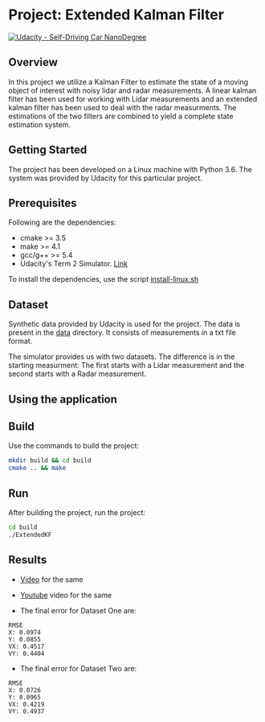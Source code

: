 # Project: Extended Kalman Filter

[![Udacity - Self-Driving Car NanoDegree](https://s3.amazonaws.com/udacity-sdc/github/shield-carnd.svg)](http://www.udacity.com/drive)

Overview
---
In this project we utilize a Kalman Filter to estimate the state of a moving object of interest with noisy lidar and radar measurements. A linear kalman filter has been used for working with Lidar measurements and an extended kalman filter has been used to deal with the radar measurments. The estimations of the two filters are combined to yield a complete state estimation system.

Getting Started
---

The project has been developed on a Linux machine with Python 3.6. The system was provided by Udacity for this particular project.

## Prerequisites
Following are the dependencies:

- cmake >= 3.5
- make >= 4.1
- gcc/g++ >= 5.4
- Udacity's Term 2 Simulator. [Link](https://github.com/udacity/self-driving-car-sim/releases)

To install the dependencies, use the script [install-linux.sh](install-linux.sh)

Dataset
---
Synthetic data provided by Udacity is used for the project. The data is present in the [data](data) directory. It consists of measurements in a txt file format.

The simulator provides us with two datasets. The difference is in the starting measurment: The first starts with a Lidar measurement and the second starts with a Radar measurement.

Using the application
---

## Build
Use the commands to build the project:

```bash
mkdir build && cd build
cmake .. && make
```

## Run
After building the project, run the project:

```bash
cd build
./ExtendedKF
```

## Results

- [Video](video.mp4) for the same

- [Youtube](https://youtu.be/cjx6Y2KNtwc) video for the same

- The final error for Dataset One are:

```
RMSE
X: 0.0974
Y: 0.0855
VX: 0.4517
VY: 0.4404
```

- The final error for Dataset Two are:

```
RMSE
X: 0.0726
Y: 0.0965
VX: 0.4219
VY: 0.4937
```
